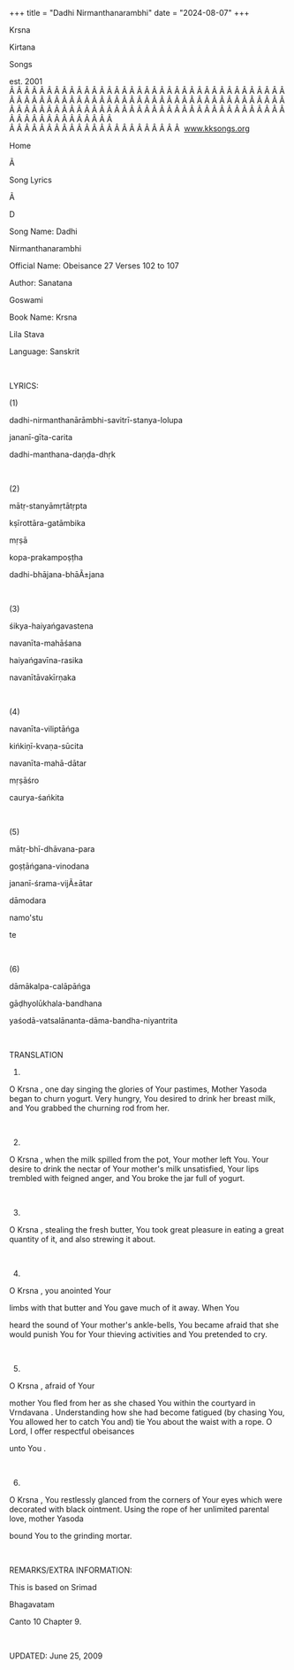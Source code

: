 +++ 
title = "Dadhi Nirmanthanarambhi"
date = "2024-08-07"
+++

Krsna
 
Kirtana
 
Songs

est. 2001
Â Â Â Â Â Â Â Â Â Â Â Â Â Â Â Â Â Â Â Â Â Â Â Â Â Â Â Â Â Â Â Â Â Â Â Â Â Â Â Â Â Â Â Â Â Â Â Â Â Â Â Â Â Â Â Â Â Â Â Â Â Â Â Â Â Â Â Â Â Â Â Â Â Â Â Â Â Â Â Â Â Â Â Â Â Â Â Â Â Â Â Â Â Â Â Â Â Â Â Â Â Â Â Â Â Â Â Â Â Â Â Â Â Â Â Â Â Â Â Â Â Â Â Â Â  
Â Â Â Â Â Â Â Â Â Â Â Â Â Â Â Â Â Â Â Â Â Â Â  
www.kksongs.org








Home
 
Ã 
 
Song Lyrics
 
Ã 
 
D




Song Name: 
Dadhi
 
Nirmanthanarambhi


Official Name: Obeisance 27 Verses 102 to 107


Author: 
Sanatana
 
Goswami


Book Name: 
Krsna

Lila 
Stava


Language: 
Sanskrit


 


LYRICS:


(1)


dadhi-nirmanthanārāmbhi-savitrī-stanya-lolupa
 


jananī-gīta-carita
 
dadhi-manthana-daṇḍa-dhṛk


 


(2)


mātṛ-stanyāmṛtātṛpta
 
kṣīrottāra-gatāmbika




mṛṣā
 
kopa-prakampoṣṭha
 
dadhi-bhājana-bhāÃ±jana


 


(3)


śikya-haiyańgavastena
 
navanīta-mahāśana




haiyańgavīna-rasika
 
navanītāvakīrṇaka


 


(4)


navanīta-viliptāńga
 
kińkiṇī-kvaṇa-sūcita




navanīta-mahā-dātar
 
mṛṣāśro


caurya-śańkita
 


 


(5)


mātṛ-bhī-dhāvana-para
 
goṣṭāńgana-vinodana




jananī-śrama-vijÃ±ātar
 
dāmodara
 
namo'stu
 
te
 


 


(6)


dāmākalpa-calāpāńga
 
gāḍhyolūkhala-bandhana




yaśodā-vatsalānanta-dāma-bandha-niyantrita


 


TRANSLATION


1)
O 
Krsna
, one day singing the glories of 
Your
 pastimes, Mother 
Yasoda
 began
to churn yogurt. Very hungry, 
You
 desired to drink her
breast milk, and You grabbed the churning rod from her.


 


2)
O 
Krsna
, when the milk spilled from the pot, 
Your
 mother left You. Your desire to drink the nectar of 
Your
 mother's milk unsatisfied, Your lips trembled with
feigned anger, and You broke the jar full of yogurt.


 


3)
O 
Krsna
, stealing the fresh butter, 
You
 took great pleasure in eating a great quantity of it,
and also strewing it about.


 


4)
O 
Krsna
, you anointed 
Your

limbs with that butter and You gave much of it away. When 
You

heard the sound of Your mother's ankle-bells, You became afraid that she would
punish You for Your thieving activities and You pretended to cry.


 


5)
O 
Krsna
, afraid of 
Your

mother You fled from her as she chased You within the courtyard in 
Vrndavana
. Understanding how she had become fatigued (by
chasing You, You allowed her to catch 
You
 and) tie You
about the waist with a rope. O Lord, I offer respectful 
obeisances

unto 
You
.


 


6)
O 
Krsna
, You restlessly glanced from the corners of 
Your
 eyes which were decorated with black ointment. Using
the rope of her unlimited parental love, mother 
Yasoda

bound 
You
 to the grinding mortar.


 


REMARKS/EXTRA INFORMATION:


This
is based on 
Srimad
 
Bhagavatam

Canto 10 Chapter 9.


 


UPDATED:
 June 25, 2009
